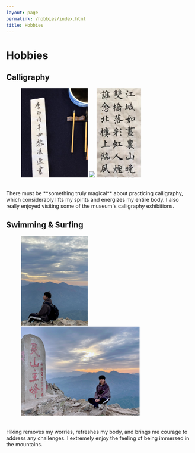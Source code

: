 ```yaml
---
layout: page
permalink: /hobbies/index.html
title: Hobbies
---
```


# Hobbies

## Calligraphy

<figure class="third">
<img src="/images/calligraphy1.jpg" width="180"/>
<img src="/images/calligraphy2.jpg" width="320"/>
<img src="/images/calligraphy3.jpg" width="120"/>
</figure>
<br>There must be **something truly magical** about practicing calligraphy, which considerably lifts my spirits and energizes my entire body. I also really enjoyed visiting some of the museum's calligraphy exhibitions.


## Swimming & Surfing

<figure class="half">
<img src="/images/hiking1.jpg" width="180"/>
<img src="/images/hiking2.jpg" width="320"/>
</figure>
<br>Hiking removes my worries, refreshes my body, and brings me courage to address any challenges. I extremely enjoy the feeling of being immersed in the mountains.
